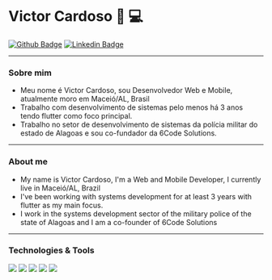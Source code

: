 # Victor Cardoso :iphone: :computer:


[![Github Badge](https://img.shields.io/badge/-Github-000?style=flat-square&logo=Github&logoColor=white&link=https://github.com/VictorCardoso22)](https://github.com/VictorCardoso22) 
[![Linkedin Badge](https://img.shields.io/badge/-LinkedIn-blue?style=flat-square&logo=Linkedin&logoColor=white&link=https://www.linkedin.com/in/victorcardoso22/)](https://www.linkedin.com/in/victorcardoso22/) 

----


### Sobre mim
- Meu nome é Victor Cardoso, sou Desenvolvedor Web e Mobile, atualmente moro em Maceió/AL, Brasil
- Trabalho com desenvolvimento de sistemas pelo menos há 3 anos tendo flutter como foco principal.
- Trabalho no setor de desenvolvimento de sistemas da polícia militar do estado de Alagoas e sou co-fundador da 6Code Solutions.

---

### About me
- My name is Victor Cardoso, I'm a Web and Mobile Developer, I currently live in Maceió/AL, Brazil
- I've been working with systems development for at least 3 years with flutter as my main focus.
- I work in the systems development sector of the military police of the state of Alagoas and I am a co-founder of 6Code Solutions

----

### Technologies & Tools

![](https://img.shields.io/badge/Code-Flutter-informational?style=flat&logo=flutter&logoColor=white&color=8A8A6A)
![](https://img.shields.io/badge/Code-Html-informational?style=flat&logo=html5&logoColor=white&color=8A8A6A)
![](https://img.shields.io/badge/Code-Css-informational?style=flat&logo=css3&logoColor=white&color=8A8A6A)
![](https://img.shields.io/badge/Code-JavaScript-informational?style=flat&logo=javascript&logoColor=white&color=8A8A6A)
![](https://img.shields.io/badge/Code-ReactJs-informational?style=flat&logo=react&logoColor=white&color=8A8A6A)


<!--
**VictorCardoso22/VictorCardoso22** is a ✨ _special_ ✨ repository because its `README.md` (this file) appears on your GitHub profile.

Here are some ideas to get you started:

- 🔭 I’m currently working on ...
- 🌱 I’m currently learning ...
- 👯 I’m looking to collaborate on ...
- 🤔 I’m looking for help with ...
- 💬 Ask me about ...
- 📫 How to reach me: ...
- 😄 Pronouns: ...
- ⚡ Fun fact: ...
-->
